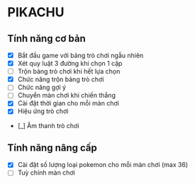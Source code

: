 # PIKACHU

## Tính năng cơ bản

- [x] Bắt đầu game với bảng trò chơi ngẫu nhiên
- [x] Xét quy luật 3 đường khi chọn 1 cặp
- [ ] Trộn bảng trò chơi khi hết lựa chọn
- [x] Chức năng trộn bảng trò chơi
- [ ] Chức năng gợi ý
- [ ] Chuyển màn chơi khi chiến thắng
- [x] Cài đặt thời gian cho mỗi màn chơi
- [x] Hiệu ứng trò chơi
- [_] Âm thanh trò chơi

## Tính năng nâng cấp

- [x] Cài đặt số lượng loại pokemon cho mỗi màn chơi (max 36)
- [ ] Tuỳ chỉnh màn chơi
